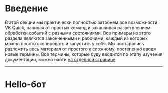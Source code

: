 # Введение
В этой секции мы практически полностью затронем все возможности VK Quick, начиная от простых команд и заканчивая разветвлением обработки событий с разными состояниями. Все примеры из этого раздела являются законченными и рабочими, каждый из которых можно просто скопировать и запустить у себя. Мы постарались разложить весь материал от простого к сложному, постепенно вводя новые термины. Все термины, которые буду вводится по этапу изучения документации, можно найти [на отделной странице](../terminologies)

***

# Hello-бот
